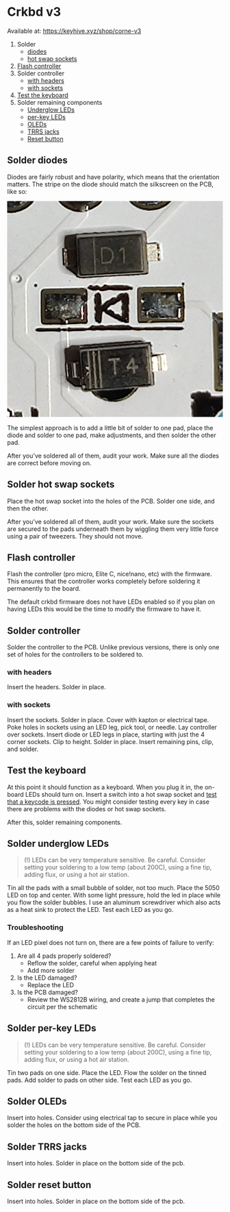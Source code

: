 # Crkbd v3

Available at: https://keyhive.xyz/shop/corne-v3

1. Solder
   - [diodes](#solder-diodes)
   - [hot swap sockets](#solder-hot-swap-sockets)
1. [Flash controller](#flash-controller)
1. Solder controller
   - [with headers](#with-headers)
   - [with sockets](#with-sockets)
1. [Test the keyboard](#test-the-keyboard)
1. Solder remaining components
   - [Underglow LEDs](#solder-underglow-leds)
   - [per-key LEDs](#solder-per-key-leds)
   - [OLEDs](#Solder-OLEDs)
   - [TRRS jacks](#Solder-TRRS-jacks)
   - [Reset button](#Solder-reset-button)

## Solder diodes

Diodes are fairly robust and have polarity, which means that the orientation matters. The stripe on the diode should match the silkscreen on the PCB, like so:

![Stripe on diode should match the line of the diode symbol on the PCB](docs/images/build-tips/diodes-polarity.jpg)

The simplest approach is to add a little bit of solder to one pad, place the diode and solder to one pad, make adjustments, and then solder the other pad.

After you've soldered all of them, audit your work. Make sure all the diodes are correct before moving on.

## Solder hot swap sockets

Place the hot swap socket into the holes of the PCB. Solder one side, and then the other.

After you've soldered all of them, audit your work. Make sure the sockets are secured to the pads underneath them by wiggling them very little force using a pair of tweezers. They should not move.

## Flash controller

Flash the controller (pro micro, Elite C, nice!nano, etc) with the firmware. This ensures that the controller works completely before soldering it permanently to the board.

The default crkbd firmware does not have LEDs enabled so if you plan on having LEDs this would be the time to modify the firmware to have it.

## Solder controller

Solder the controller to the PCB. Unlike previous versions, there is only one set of holes for the controllers to be soldered to.

### with headers

Insert the headers. Solder in place.

### with sockets

Insert the sockets. Solder in place. Cover with kapton or electrical tape. Poke holes in sockets using an LED leg, pick tool, or needle. Lay controller over sockets. Insert diode or LED legs in place, starting with just the 4 corner sockets. Clip to height. Solder in place. Insert remaining pins, clip, and solder.

## Test the keyboard

At this point it should function as a keyboard. When you plug it in, the on-board LEDs should turn on. Insert a switch into a hot swap socket and [test that a keycode is pressed](https://www.keyboardtester.com/tester.html). You might consider testing every key in case there are problems with the diodes or hot swap sockets.

After this, solder remaining components.

## Solder underglow LEDs

> (!) LEDs can be very temperature sensitive. Be careful. Consider setting your soldering to a low temp (about 200C), using a fine tip, adding flux, or using a hot air station.

Tin all the pads with a small bubble of solder, not too much. Place the 5050 LED on top and center. With some light pressure, hold the led in place while you flow the solder bubbles. I use an aluminum screwdriver which also acts as a heat sink to protect the LED. Test each LED as you go.

### Troubleshooting

If an LED pixel does not turn on, there are a few points of failure to verify:

1. Are all 4 pads properly soldered?
   - Reflow the solder, careful when applying heat
   - Add more solder
1. Is the LED damaged?
   - Replace the LED
1. Is the PCB damaged?
   - Review the WS2812B wiring, and create a jump that completes the circuit per the schematic

## Solder per-key LEDs

> (!) LEDs can be very temperature sensitive. Be careful. Consider setting your soldering to a low temp (about 200C), using a fine tip, adding flux, or using a hot air station.

Tin two pads on one side. Place the LED. Flow the solder on the tinned pads. Add solder to pads on other side. Test each LED as you go.

## Solder OLEDs

Insert into holes. Consider using electrical tap to secure in place while you solder the holes on the bottom side of the PCB.

## Solder TRRS jacks

Insert into holes. Solder in place on the bottom side of the pcb.

## Solder reset button

Insert into holes. Solder in place on the bottom side of the pcb.
